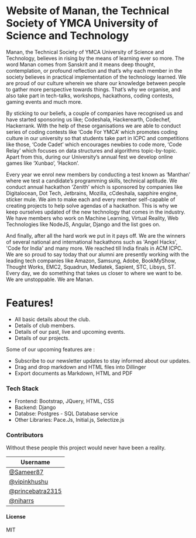 # Website of Manan, the Technical Society of YMCA University of Science and Technology

Manan, the Technical Society of YMCA University of Science and Technology, believes in rising by the means of learning ever so more. The word Manan comes from Sanskrit and it means deep thought, contemplation, or profound reflection and that’s why each member in the society believes in practical implementation of the technology learned. We are proud of our culture wherein we share our knowledge between people to gather more perspective towards things. That’s why we organise, and also take part in tech-talks, workshops, hackathons, coding contests, gaming events and much more.

By sticking to our beliefs, a couple of companies have recognised us and have started sponsoring us like; Codeshala, Hackerearth, Codechef, Hackerrank. With the help of these organisations we are able to conduct series of coding contests like ‘Code For YMCA’ which promotes coding culture in our university so that students take part in ICPC and competitions like those, ‘Code Cadet’ which encourages newbies to code more, ‘Code Relay’ which focuses on data structures and algorithms topic-by-topic. Apart from this, during our University’s annual fest we develop online games like ‘Xunbao’, ‘Hackon’.

Every year we enrol new members by conducting a test known as ‘Manthan’ where we test a candidate’s programming skills, technical aptitude. We conduct annual hackathon ‘Zenith’ which is sponsored by companies like Digitalocean, Dot Tech, Jetbrains, Mozilla, cCdeshala, sapphire engine, sticker mule. We aim to make each and every member self-capable of creating projects to help solve agendas of a hackathon. This is why we keep ourselves updated of the new technology that comes in the industry. We have members who work on Machine Learning, Virtual Reality, Web Technologies like NodeJS, Angular, Django and the list goes on.

And finally, after all the hard work we put in it pays off. We are the winners of several national and international hackathons such as 'Angel Hacks', 'Code for India' and many more. We reached till India finals in ACM ICPC. We are so proud to say today that our alumni are presently working with the leading tech companies like Amazon, Samsung, Adobe, BookMyShow, Thought Works, EMC2, Squadrun, Mediatek, Sapient, STC, Libsys, ST. Every day, we do something that takes us closer to where we want to be. We are unstoppable. We are Manan.

# Features!

  - All basic details about the club.
  - Details of club members.
  - Details of our past, live and upcoming events.
  - Details of our projects.

Some of our upcoming features are :
  - Subscribe to our newsletter updates to stay informed about our updates.
  - Drag and drop markdown and HTML files into Dillinger
  - Export documents as Markdown, HTML and PDF


### Tech Stack 

* Frontend: Bootstrap, JQuery, HTML, CSS
* Backend: Django
* Databse: Postgres - SQL Database service
* Other Libraries: Pace.Js, Initial.js, Selectize.js

### Contributors
Without these people this project would never have been a reality.

| Username |
| ------ |
| [@Sameer87](https://github.com/Sameer87) |
| [@vipinkhushu](https://github.com/vipinkhushu/) |
| [@princebatra2315](https://github.com/princebatra2315) |
| [@niharrs](https://github.com/niharrs) |




#### License

MIT

